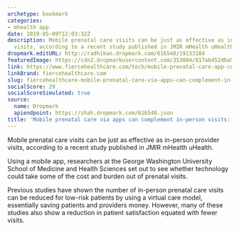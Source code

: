 ```yaml
---
archetype: bookmark
categories:
- mhealth app
date: 2019-05-09T12:03:32Z
description: Mobile prenatal care visits can be just as effective as in-person provider
  visits, according to a recent study published in JMIR mHealth uHealth.
dropmark.editURL: http://radhikan.dropmark.com/616548/19133184
featuredImage: https://cdn2.dropmarkusercontent.com/353804/817ab452dba96ece440cb7e901241999dc11b1e6b0b0cb8f8e5070a179359465/thumbnail/pregnantpatient.jpg?Expires=1557430062&Signature=jPNSH5PA577ZgjNMw5GnS1p8V~qqhG1fn2lKeOLMAG9y5IIGyvKx92WfxPeuK4bRIjsOgMgVsZqTYn1hCjfq8ygA4qu0KzqFjnug1k47iBBtkIFXSBmyxujdOqT1s3OgQl-i5vC6m742uYtKKA1w1FoAGzffnVn-0zSZ2w03w0ReZniH8-NY~5ti~G~ufX8iOJCPB1EHzvE7lypxk8Rzotudni-WBgnh4KIdpeqWO0D6HsRsM1xHUDDLQzQDVjr3kDs24XQ6sT3TfpRDttTc0dg-8a6lLYtQVvUK5XvI5s6XANpOLC-DC~7tP09nDvoanTCQajaHhxd2BeRBCiY72A__&Key-Pair-Id=APKAITQYWVEN757ZA4KQ
link: https://www.fiercehealthcare.com/tech/mobile-prenatal-care-app-complements-person-visits
linkBrand: fiercehealthcare.com
slug: fiercehealthcare-mobile-prenatal-care-via-apps-can-complement-in-person-visits-study
socialScore: 29
socialScoreSimulated: true
source:
  name: Dropmark
  apiendpoint: https://shah.dropmark.com/616548.json
title: 'Mobile prenatal care via apps can complement in-person visits: study'
---
```

Mobile prenatal care visits can be just as effective as in-person provider visits, according to a recent study published in JMIR mHealth uHealth.

Using a mobile app, researchers at the George Washington University School of Medicine and Health Sciences set out to see whether technology could take some of the cost and burden out of prenatal visits.

Previous studies have shown the number of in-person prenatal care visits can be reduced for low-risk patients by using a virtual care model, essentially saving patients and providers money. However, many of these studies also show a reduction in patient satisfaction equated with fewer visits.

